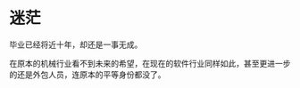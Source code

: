 # 迷茫

毕业已经将近十年，却还是一事无成。

在原本的机械行业看不到未来的希望，在现在的软件行业同样如此，甚至更进一步的还是外包人员，连原本的平等身份都没了。


































